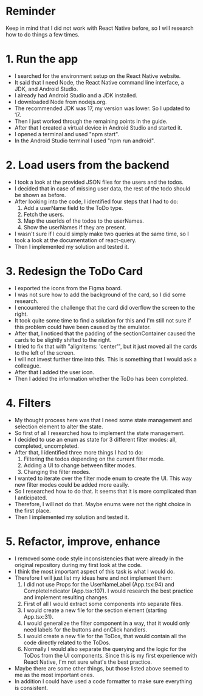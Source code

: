 # Reminder

Keep in mind that I did not work with React Native before, so I will research how to do things a few times.

# 1. Run the app

- I searched for the environment setup on the React Native website.
- It said that I need Node, the React Native command line interface, a JDK, and Android Studio.
- I already had Android Studio and a JDK installed.
- I downloaded Node from nodejs.org.
- The recommended JDK was 17, my version was lower. So I updated to 17.
- Then I just worked through the remaining points in the guide.
- After that I created a virtual device in Android Studio and started it.
- I opened a terminal and used "npm start".
- In the Android Studio terminal I used "npm run android".

# 2. Load users from the backend

- I took a look at the provided JSON files for the users and the todos.
- I decided that in case of missing user data, the rest of the todo should be shown as before.
- After looking into the code, I identified four steps that I had to do:
  1. Add a userName field to the ToDo type.
  2. Fetch the users.
  3. Map the userIds of the todos to the userNames.
  4. Show the userNames if they are present.
- I wasn't sure if I could simply make two queries at the same time, so I took a look at the documentation of react-query.
- Then I implemented my solution and tested it.

# 3. Redesign the ToDo Card

- I exported the icons from the Figma board.
- I was not sure how to add the background of the card, so I did some research.
- I encountered the challenge that the card did overflow the screen to the right.
- It took quite some time to find a solution for this and I'm still not sure if this problem could have been caused by the emulator.
- After that, I noticed that the padding of the sectionContainer caused the cards to be slightly shifted to the right.
- I tried to fix that with "alignItems: 'center'", but it just moved all the cards to the left of the screen.
- I will not invest further time into this. This is something that I would ask a colleague.
- After that I added the user icon.
- Then I added the information whether the ToDo has been completed.

# 4. Filters

- My thought process here was that I need some state management and selection element to alter the state.
- So first of all I researched how to implement the state management.
- I decided to use an enum as state for 3 different filter modes: all, completed, uncompleted.
- After that, I identified three more things I had to do:
  1. Filtering the todos depending on the current filter mode.
  2. Adding a UI to change between filter modes.
  3. Changing the filter modes.
- I wanted to iterate over the filter mode enum to create the UI. This way new filter modes could be added more easily.
- So I researched how to do that. It seems that it is more complicated than I anticipated.
- Therefore, I will not do that. Maybe enums were not the right choice in the first place.
- Then I implemented my solution and tested it.

# 5. Refactor, improve, enhance

- I removed some code style inconsistencies that were already in the original repository during my first look at the code.
- I think the most important aspect of this task is what I would do.
- Therefore I will just list my ideas here and not implement them:
  1. I did not use Props for the UserNameLabel (App.tsx:94) and CompleteIndicator (App.tsx:107). I would research the best practice and implement resulting changes.
  2. First of all I would extract some components into separate files.
  3. I would create a new file for the section element (starting App.tsx:31).
  4. I would generalize the filter component in a way, that it would only need labels for the buttons and onClick handlers.
  5. I would create a new file for the ToDos, that would contain all the code directly related to the ToDos.
  6. Normally I would also separate the querying and the logic for the ToDos from the UI components. Since this is my first experience with React Native, I'm not sure what's the best practice.
- Maybe there are some other things, but those listed above seemed to me as the most important ones.
- In addition I could have used a code formatter to make sure everything is consistent.
